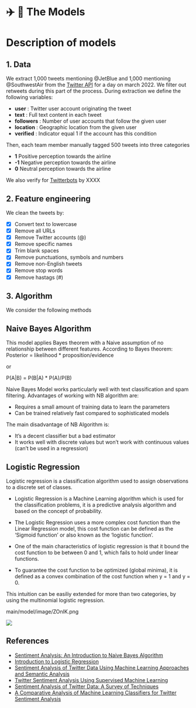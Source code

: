 # :airplane: :seat: The Models 

# Description of models

## 1. Data

We extract 1,000 tweets mentioning @JetBlue and 1,000 mentioning @SouthwestAir from the [Twitter API](https://developer.twitter.com/en) for a day on march 2022.  We filter out retweets during this part of the process.
During extraction we define the following variables: 

* **user** : Twitter user account originating the tweet
* **text** :  Full text content in each tweet
* **followers** :  Number of user accounts that follow the given user
* **location** :  Geographic location from the given user
* **verified** :  Indicator equal 1 if the account has this condition

Then, each team member manually tagged 500 tweets into three categories

* **1** Positive perception towards the airline
* **-1** Negative perception towards the airline
* **0** Neutral perception towards the airline


We also verify for [Twitterbots](https://es.wikipedia.org/wiki/Twitterbot) by XXXX

## 2. Feature engineering

We clean the tweets by:

- [x] Convert text to lowercase
- [x] Remove all URLs
- [x] Remove Twitter accounts (@)
- [x] Remove specific names
- [x] Trim blank spaces
- [x] Remove punctuations, symbols and numbers
- [x] Remove non-English tweets
- [x] Remove stop words
- [x] Remove hastags (#)

## 3. Algorithm

We consider the following methods


## Naive Bayes Algorithm

This model applies Bayes theorem with a Naive assumption of no relationship between different features. According to Bayes theorem:
Posterior = likelihood * proposition/evidence 

or 

P(A|B) = P(B|A) * P(A)/P(B)

Naive Bayes Model works particularly well with text classification and spam filtering. Advantages of working with NB algorithm are:

* Requires a small amount of training data to learn the parameters
* Can be trained relatively fast compared to sophisticated models

The main disadvantage of NB Algorithm is:

* It’s a decent classifier but a bad estimator
* It works well with discrete values but won’t work with continuous values (can’t be used in a regression)


## Logistic Regression

Logistic regression is a classification algorithm used to assign observations to a discrete set of classes.

* Logistic Regression is a Machine Learning algorithm which is used for the classification problems, it is a predictive analysis algorithm and based on the concept of probability. 

* The Logistic Regression uses a more complex cost function than the Linear Regression model, this cost function can be defined as the ‘Sigmoid function’ or also known as the ‘logistic function’.

* One of the main characteristics of logistic regression is that it bound the cost function to be between 0 and 1, which fails to hold under linear functions. 

* To guarantee the cost function to be optimized (global minima), it is defined as a convex combination of the cost function when y = 1 and y = 0. 

This intuition can be easiliy extended for more than two categories, by using the multinomial logistic regression. 

main/model/image/ZOnIK.png

<img src="/image/ZOnIK.png">




## References

- [Sentiment Analysis: An Introduction to Naive Bayes Algorithm](https://towardsdatascience.com/sentiment-analysis-introduction-to-naive-bayes-algorithm-96831d77ac91)
- [Introduction to Logistic Regression](https://towardsdatascience.com/introduction-to-logistic-regression-66248243c148)
- [Sentiment Analysis of Twitter Data Using Machine Learning Approaches and Semantic Analysis](file:///C:/Users/valsc/Downloads/16_Sentimentanalysisoftwitterdatausingmachinelearningapproachesandsemanticanalysis.pdf)
- [Twitter Sentiment Analysis Using Supervised Machine Learning](file:///C:/Users/valsc/Downloads/Twitter_Sentiment_Ana_e.Proofing_Springer_NikhilYadav%20(1).pdf)
- [Sentiment Analysis of Twitter Data: A Survey of Techniques](https://arxiv.org/ftp/arxiv/papers/1601/1601.06971.pdf)
- [A Comparative Analysis of Machine Learning Classifiers for Twitter Sentiment Analysis](https://rcs.cic.ipn.mx/2016_110/A%20Comparative%20Analysis%20of%20Machine%20Learning%20Classifiers%20for%20Twitter%20Sentiment%20Analysis.pdf)
